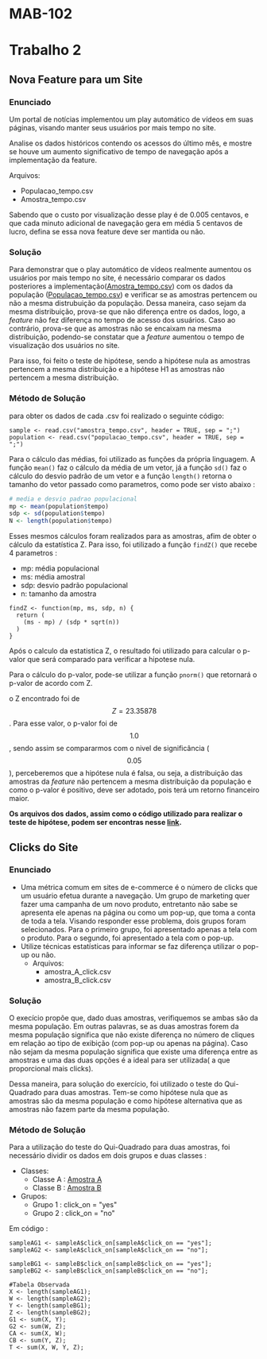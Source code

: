 # MAB-102

# Trabalho 2

## Nova Feature para um Site

### Enunciado

Um portal de notícias implementou um play automático de vídeos em suas páginas, visando manter seus usuários por mais tempo no site.

Analise os dados históricos contendo os acessos do último mês, e mostre se houve um aumento significativo de tempo de navegação após a implementação da feature.

Arquivos:

* Populacao\_tempo.csv
* Amostra\_tempo.csv

Sabendo que o custo por visualização desse play é de 0.005 centavos, e que cada minuto adicional de navegação gera em média 5 centavos de lucro, defina se essa nova feature deve ser mantida ou não.

### Solução

Para demonstrar que o play automático de vídeos realmente aumentou os usuários por mais tempo no site, é necessário comparar os dados posteriores a implementação\([Amostra\_tempo.csv](https://github.com/pedroeusebio/MAB-102/blob/master/trabalho2/exercicio1/amostra_tempo.csv)\) com os dados da população \([Populacao\_tempo.csv](https://github.com/pedroeusebio/MAB-102/blob/master/trabalho2/exercicio1/populacao_tempo.csv)\) e verificar se as amostras pertencem ou não a mesma distrubuição da população. Dessa maneira, caso sejam da mesma distribuição, prova-se que não diferença entre os dados, logo, a _feature_ não fez diferença no tempo de acesso dos usuários. Caso ao contrário, prova-se que as amostras não se encaixam na mesma distribuição, podendo-se constatar que a _feature_ aumentou o tempo de visualização dos usuários no site.

Para isso, foi feito o teste de hipótese, sendo a hipótese nula as amostras pertencem a mesma distribuição e a hipótese H1 as amostras não pertencem a mesma distribuição.

### Método de Solução

para obter os dados de cada .csv foi realizado o seguinte código:

```{r}
sample <- read.csv("amostra_tempo.csv", header = TRUE, sep = ";")
population <- read.csv("populacao_tempo.csv", header = TRUE, sep = ";")
```

Para o cálculo das médias, foi utilizado as funções da própria linguagem. A função `mean()` faz o cálculo da média de um vetor, já a função `sd()` faz o cálculo do desvio padrão de um vetor e a função `length()` retorna o tamanho do vetor passado como parametros, como pode ser visto abaixo :

```r
# media e desvio padrao populacional
mp <- mean(population$tempo)
sdp <- sd(population$tempo)
N <- length(population$tempo)
```
Esses mesmos cálculos foram realizados para as amostras, afim de obter o cálculo da estatística Z. Para isso, foi utilizado a função `findZ()` que recebe 4 parametros : 
* mp: média populacional
* ms: média amostral
* sdp: desvio padrão populacional
* n: tamanho da amostra

```{r}
findZ <- function(mp, ms, sdp, n) {
  return (
    (ms - mp) / (sdp * sqrt(n))
  )
}
``` 
Após o calculo da estatistica Z, o resultado foi utilizado para calcular o p-valor que será comparado para verificar a hipotese nula.

Para o cálculo do p-valor, pode-se utilizar a função `pnorm()` que retornará o p-valor de acordo com Z.

o Z encontrado foi de $$ Z = 23.35878 $$. Para esse valor, o p-valor foi de $$ 1.0 $$, sendo assim se compararmos com o nivel de significância ($$0.05$$), perceberemos que a hipótese nula é falsa, ou seja, a distribuição das amostras da *feature* não pertencem a mesma distribuição da população e como o p-valor é positivo, deve ser adotado, pois terá um retorno financeiro maior.

**Os arquivos dos dados, assim como o código utilizado para realizar o teste de hipótese, podem ser encontras nesse [link](https://github.com/pedroeusebio/MAB-102/tree/master/trabalho2/exercicio1).**

## Clicks do Site

### Enunciado

* Uma métrica comum em sites de e-commerce é o número de clicks que um usuário efetua durante a navegação. Um grupo de marketing quer fazer uma campanha de um novo produto, entretanto não sabe se apresenta ele apenas na página ou como um pop-up, que toma a conta de toda a tela. Visando responder esse problema, dois grupos foram selecionados. Para o primeiro grupo, foi apresentado apenas a tela com o produto. Para o segundo, foi apresentado a tela com o pop-up.
* Utilize técnicas estatísticas para informar se faz diferença utilizar o pop-up ou não.
    * Arquivos:
        * amostra_A_click.csv
        * amostra_B_click.csv


### Solução

O execício propõe que, dado duas amostras, verifiquemos se ambas são da mesma população. Em outras palavras, se as duas amostras forem da mesma população significa que não existe diferença no número de cliques em relação ao tipo de exibição (com pop-up ou apenas na página). Caso não sejam da mesma população significa que existe uma diferença entre as amostras e uma das duas opções é a ideal para ser utilizada( a que proporcional mais clicks).

Dessa maneira, para solução do exercício, foi utilizado o teste do Qui-Quadrado para duas amostras. Tem-se como hipótese nula que as amostras são da mesma população e como hipótese alternativa que as amostras não fazem parte da mesma população.

### Método de Solução

Para a utilização do teste do Qui-Quadrado para duas amostras, foi necessário dividir os dados em dois grupos e duas classes :
* Classes:
    * Classe A : [Amostra A](https://github.com/pedroeusebio/MAB-102/blob/master/trabalho2/exercicio2/amostra_A_click.csv)
    * Classe B : [Amostra B](https://github.com/pedroeusebio/MAB-102/blob/master/trabalho2/exercicio2/amostra_B_click.csv)
* Grupos:
    * Grupo 1 : click_on = "yes"
    * Grupo 2 : click_on = "no"

Em código :

```{r}
sampleAG1 <- sampleA$click_on[sampleA$click_on == "yes"];
sampleAG2 <- sampleA$click_on[sampleA$click_on == "no"];

sampleBG1 <- sampleB$click_on[sampleB$click_on == "yes"];
sampleBG2 <- sampleB$click_on[sampleB$click_on == "no"];

#Tabela Observada
X <- length(sampleAG1);
W <- length(sampleAG2);
Y <- length(sampleBG1);
Z <- length(sampleBG2);
G1 <- sum(X, Y);
G2 <- sum(W, Z);
CA <- sum(X, W);
CB <- sum(Y, Z);
T <- sum(X, W, Y, Z);
```

























